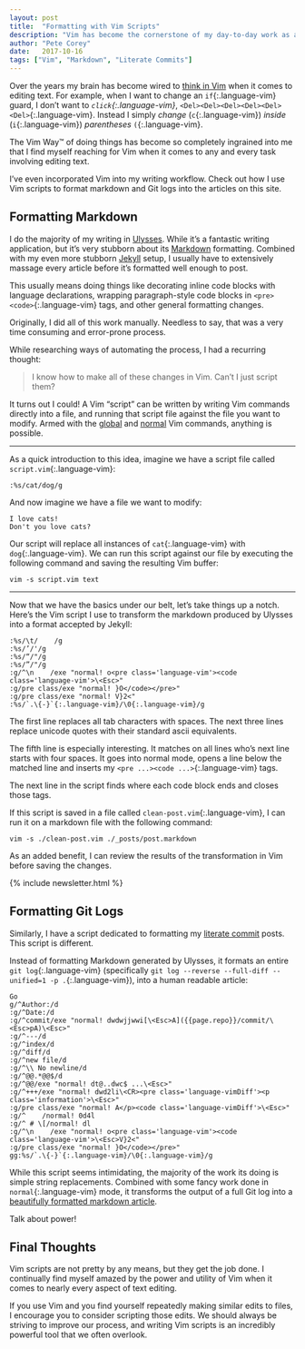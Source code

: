 ```yaml
---
layout: post
title:  "Formatting with Vim Scripts"
description: "Vim has become the cornerstone of my day-to-day work as a software developer. Check out how I use Vim scripts to format articles and posts."
author: "Pete Corey"
date:   2017-10-16
tags: ["Vim", "Markdown", "Literate Commits"]
---
```


Over the years my brain has become wired to [think in Vim](https://stackoverflow.com/a/1220118/96048) when it comes to editing text. For example, when I want to change an `if`{:.language-vim} guard, I don’t want to *`click`{:.language-vim}*, `<Del><Del><Del><Del><Del><Del>`{:.language-vim}. Instead I simply _change_ (`c`{:.language-vim}) _inside_ (`i`{:.language-vim}) _parentheses_ `(`{:.language-vim}.

The Vim Way™ of doing things has become so completely ingrained into me that I find myself reaching for Vim when it comes to any and every task involving editing text.

I’ve even incorporated Vim into my writing workflow. Check out how I use Vim scripts to format markdown and Git logs into the articles on this site.

## Formatting Markdown

I do the majority of my writing in [Ulysses](http://www.ulyssesapp.com/). While it’s a fantastic writing application, but it’s very stubborn about its [Markdown](https://en.wikipedia.org/wiki/Markdown) formatting. Combined with my even more stubborn [Jekyll](https://jekyllrb.com/) setup, I usually have to extensively massage every article before it’s formatted well enough to post.

This usually means doing things like decorating inline code blocks with language declarations, wrapping paragraph-style code blocks in `<pre><code>`{:.language-vim} tags, and other general formatting changes.

Originally, I did all of this work manually. Needless to say, that was a very time consuming and error-prone process.

While researching ways of automating the process, I had a recurring thought:

> I know how to make all of these changes in Vim. Can’t I just script them?

It turns out I could! A Vim “script” can be written by writing Vim commands directly into a file, and running that script file against the file you want to modify. Armed with the [global](http://vim.wikia.com/wiki/Power_of_g) and [normal](http://vim.wikia.com/wiki/Using_normal_command_in_a_script_for_searching) Vim commands, anything is possible.

---- 

As a quick introduction to this idea, imagine we have a script file called `script.vim`{:.language-vim}:

<pre class='language-vim'><code class='language-vim'>:%s/cat/dog/g
</code></pre>

And now imagine we have a file we want to modify:

<pre class='language-vim'><code class='language-vim'>I love cats!
Don't you love cats?
</code></pre>

Our script will replace all instances of `cat`{:.language-vim} with `dog`{:.language-vim}. We can run this script against our file by executing the following command and saving the resulting Vim buffer:

<pre class='language-vim'><code class='language-vim'>vim -s script.vim text
</code></pre>

---- 

Now that we have the basics under our belt, let’s take things up a notch. Here’s the Vim script I use to transform the markdown produced by Ulysses into a format accepted by Jekyll:

<pre class='language-vim'><code class='language-vim'>:%s/\t/    /g
:%s/’/'/g
:%s/“/"/g
:%s/”/"/g
:g/^\n    /exe "normal! o&lt;pre class='language-vim'>&lt;code class='language-vim'>\&lt;Esc>"
:g/pre class/exe "normal! }O&lt;/code>&lt;/pre>"
:g/pre class/exe "normal! V}2&lt;"
:%s/`.\{-}`{:.language-vim}/\0{:.language-vim}/g
</code></pre>

The first line replaces all tab characters with spaces. The next three lines replace unicode quotes with their standard ascii equivalents.

The fifth line is especially interesting. It matches on all lines who’s next line starts with four spaces. It goes into normal mode, opens a line below the matched line and inserts my `<pre ...><code ...>`{:.language-vim} tags.

The next line in the script finds where each code block ends and closes those tags.

If this script is saved in a file called `clean-post.vim`{:.language-vim}, I can run it on a markdown file with the following command:

<pre class='language-vim'><code class='language-vim'>vim -s ./clean-post.vim ./_posts/post.markdown
</code></pre>

As an added benefit, I can review the results of the transformation in Vim before saving the changes.

{% include newsletter.html %}

## Formatting Git Logs

Similarly, I have a script dedicated to formatting my [literate commit](http://www.east5th.co/blog/2016/07/11/literate-commits/) posts. This script is different.

Instead of formatting Markdown generated by Ulysses, it formats an entire `git log`{:.language-vim} (specifically `git log --reverse --full-diff --unified=1 -p .`{:.language-vim}),  into a human readable article:

<pre class='language-vim'><code class='language-vim'>Go
g/^Author:/d
:g/^Date:/d
:g/^commit/exe "normal! dwdwjjwwi[\&lt;Esc>A]({{page.repo}}/commit/\&lt;Esc>pA)\&lt;Esc>"
:g/^---/d
:g/^index/d
:g/^diff/d
:g/^new file/d
:g/^\\ No newline/d
:g/^@@.*@@$/d
:g/^@@/exe "normal! dt@..dwc$ ...\&lt;Esc>"
:g/^+++/exe "normal! dwd2li\&lt;CR>&lt;pre class='language-vimDiff'>&lt;p class='information'>\&lt;Esc>"
:g/pre class/exe "normal! A&lt;/p>&lt;code class='language-vimDiff'>\&lt;Esc>"
:g/^    /normal! 0d4l
:g/^ # \[/normal! dl
:g/^\n    /exe "normal! o&lt;pre class='language-vim'>&lt;code class='language-vim'>\&lt;Esc>V}2&lt;"
:g/pre class/exe "normal! }O&lt;/code>&lt;/pre>"
gg:%s/`.\{-}`{:.language-vim}/\0{:.language-vim}/g
</code></pre>

While this script seems intimidating, the majority of the work its doing is simple string replacements. Combined with some fancy work done in `normal`{:.language-vim} mode, it transforms the output of a full Git log into a [beautifully formatted markdown article](https://github.com/pcorey/pcorey.github.io/blob/master/_posts/2016-08-10-the-captains-distance-request.markdown).

Talk about power!

## Final Thoughts

Vim scripts are not pretty by any means, but they get the job done. I continually find myself amazed by the power and utility of Vim when it comes to nearly every aspect of text editing.

If you use Vim and you find yourself repeatedly making similar edits to files, I encourage you to consider scripting those edits. We should always be striving to improve our process, and writing Vim scripts is an incredibly powerful tool that we often overlook.
